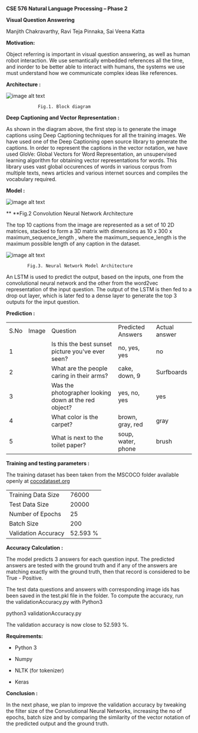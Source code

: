 **CSE 576 Natural Language Processing – Phase 2**

**Visual Question Answering**

Manjith Chakravarthy, Ravi Teja Pinnaka, Sai Veena Katta

**Motivation:**

Object referring is important in visual question answering, as well as human robot interaction. We use semantically embedded references all the time, and inorder to be better able to interact with humans, the systems we use must understand how we communicate complex ideas like references.

**Architecture :**

![image alt text](image_0.png)

				Fig.1. Block diagram

**Deep Captioning and Vector Representation :**

As shown in the diagram above, the first step is to generate the image captions using Deep Captioning techniques for all the training images. We have used one of the Deep Captioning open source library to generate the captions. In order to represent the captions in the vector notation, we have used GloVe: Global Vectors for Word Representation, an unsupervised learning algorithm for obtaining vector representations for words. This library uses vast global occurences of words in various corpus from multiple texts, news articles and various internet sources and compiles the vocabulary required.

**Model :**

![image alt text](image_1.png)

**			**Fig.2 Convolution Neural Network Architecture

The top 10 captions from the image are represented as a set of 10 2D matrices, stacked to form a 3D matrix with dimensions as 10 x 300 x maximum_sequence_length , where the maximum_sequence_length is the maximum possible length of any caption in the dataset.

![image alt text](image_2.png)

			Fig.3. Neural Network Model Architecture

An LSTM is used to predict the output, based on the inputs, one from the convolutional neural network and the other from the word2vec representation of the input question. The output of the LSTM is then fed to a drop out layer, which is later fed to a dense layer to generate the top 3 outputs for the input question.

**Prediction :**

<table>
  <tr>
    <td>S.No</td>
    <td>Image</td>
    <td>Question</td>
    <td>Predicted Answers</td>
    <td>Actual answer</td>
  </tr>
  <tr>
    <td>1</td>
    <td></td>
    <td>Is this the best sunset picture you've ever seen? </td>
    <td>no, yes, yes</td>
    <td>no</td>
  </tr>
  <tr>
    <td>2</td>
    <td></td>
    <td>What are the people caring in their arms? 	</td>
    <td>cake, down, 9</td>
    <td>Surfboards</td>
  </tr>
  <tr>
    <td>3</td>
    <td></td>
    <td>Was the photographer looking down at the red object?</td>
    <td>yes, no, yes</td>
    <td>yes</td>
  </tr>
  <tr>
    <td>4</td>
    <td></td>
    <td>What color is the carpet?</td>
    <td>brown, gray, red</td>
    <td>gray</td>
  </tr>
  <tr>
    <td>5</td>
    <td></td>
    <td>What is next to the toilet paper?</td>
    <td>soup, water, phone</td>
    <td>brush</td>
  </tr>
</table>


**Training and testing parameters :**

The training dataset has been taken from the MSCOCO folder available openly at [cocodataset.org](http://cocodataset.org/)

<table>
  <tr>
    <td>Training Data Size</td>
    <td>76000</td>
  </tr>
  <tr>
    <td>Test Data Size</td>
    <td>20000</td>
  </tr>
  <tr>
    <td>Number of Epochs</td>
    <td>25</td>
  </tr>
  <tr>
    <td>Batch Size</td>
    <td>200</td>
  </tr>
  <tr>
    <td>Validation Accuracy</td>
    <td>52.593 %</td>
  </tr>
</table>


**Accuracy Calculation :**

The model predicts 3 answers for each question input. The predicted answers are tested with the ground truth and if any of the answers are matching exactly with the ground truth, then that record is considered to be True - Positive.

The test data questions and answers with corresponding image ids has been saved in the test.pkl file in the folder. To compute the accuracy, run the validationAccuracy.py with Python3

python3 validationAccuracy.py

The validation accuracy is now close to 52.593 %.

**Requirements:**

* Python 3

* Numpy

* NLTK (for tokenizer)

* Keras

**Conclusion :**

In the next phase, we plan to improve the validation accuracy by tweaking the filter size of the Convolutional Neural Networks, increasing the no of epochs, batch size and by comparing the similarity of the vector notation of the predicted output and the ground truth.

